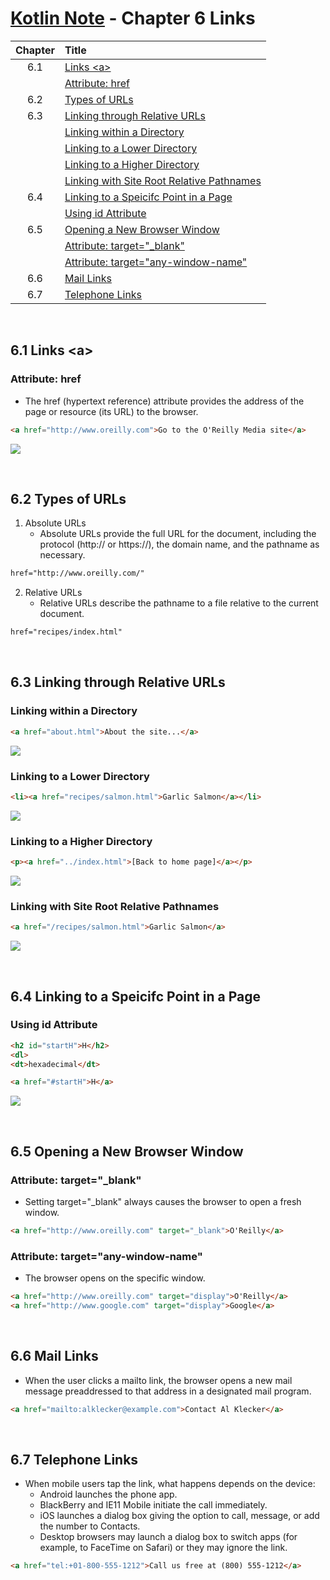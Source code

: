 # [Kotlin Note](../../README.md) - Chapter 6 Links
| Chapter | Title |
| :-: | :- |
| 6.1 | [Links \<a>](#61-links-a) |
|  | [Attribute: href](#attribute-href) |
| 6.2 | [Types of URLs](#62-types-of-urls) |
| 6.3 | [Linking through Relative URLs](#63-linking-through-relative-urls) |
|  | [Linking within a Directory](#linking-within-a-directory) |
|  | [Linking to a Lower Directory](#linking-to-a-lower-directory) |
|  | [Linking to a Higher Directory](#linking-to-a-higher-directory) |
|  | [Linking with Site Root Relative Pathnames](#linking-with-site-root-relative-pathnames) |
| 6.4 | [Linking to a Speicifc Point in a Page](#64-linking-to-a-speicifc-point-in-a-page) |
|  | [Using id Attribute](#using-id-attribute) |
| 6.5 | [Opening a New Browser Window](#65-opening-a-new-browser-window) |
|  | [Attribute: target="_blank"](#attribute-target_blank) |
|  | [Attribute: target="any-window-name"](#attribute-targetany-window-name) |
| 6.6 | [Mail Links](#66-mail-links) |
| 6.7 | [Telephone Links](#67-telephone-links) |

<br>

## 6.1 Links \<a>
### Attribute: href
- The href (hypertext reference) attribute provides the address of the page or resource (its URL) to the browser.
```html
<a href="http://www.oreilly.com">Go to the O'Reilly Media site</a>
```
![](../../images/Part-I/image-6-1.PNG)

<br>

## 6.2 Types of URLs
1. Absolute URLs
    - Absolute URLs provide the full URL for the document, including the protocol (http:// or https://), the domain name, and the pathname as necessary.
```html
href="http://www.oreilly.com/"
```

2. Relative URLs
    - Relative URLs describe the pathname to a file relative to the current document.
```html
href="recipes/index.html"
```

<br>

## 6.3 Linking through Relative URLs
### Linking within a Directory
```html
<a href="about.html">About the site...</a>
```
![](../../images/Part-I/image-6-2.PNG)

### Linking to a Lower Directory
```html
<li><a href="recipes/salmon.html">Garlic Salmon</a></li>
```
![](../../images/Part-I/image-6-3.PNG)

### Linking to a Higher Directory
```html
<p><a href="../index.html">[Back to home page]</a></p>
```
![](../../images/Part-I/image-6-4.PNG)

### Linking with Site Root Relative Pathnames
```html
<a href="/recipes/salmon.html">Garlic Salmon</a>
```
![](../../images/Part-I/image-6-5.PNG)

<br>

## 6.4 Linking to a Speicifc Point in a Page
### Using id Attribute
```html
<h2 id="startH">H</h2>
<dl>
<dt>hexadecimal</dt>
```
```html
<a href="#startH">H</a>
```
![](../../images/Part-I/image-6-6.PNG)

<br>

## 6.5 Opening a New Browser Window
### Attribute: target="_blank"
- Setting target="_blank" always causes the browser to open a fresh window.
```html
<a href="http://www.oreilly.com" target="_blank">O'Reilly</a>
```

### Attribute: target="any-window-name"
- The browser opens on the specific window.
```html
<a href="http://www.oreilly.com" target="display">O'Reilly</a>
<a href="http://www.google.com" target="display">Google</a>
```

<br>

## 6.6 Mail Links
- When the user clicks a mailto link, the browser opens a new mail message preaddressed to that address in a designated mail program.
```html
<a href="mailto:alklecker@example.com">Contact Al Klecker</a>
```

<br>

## 6.7 Telephone Links
- When mobile users tap the link, what happens depends on the device:
    - Android launches the phone app.
    - BlackBerry and IE11 Mobile initiate the call immediately.
    - iOS launches a dialog box giving the option to call, message, or add the number to Contacts.
    - Desktop browsers may launch a dialog box to switch apps (for example, to FaceTime on Safari) or they may ignore the link.
```html
<a href="tel:+01-800-555-1212">Call us free at (800) 555-1212</a>
```

<br>
